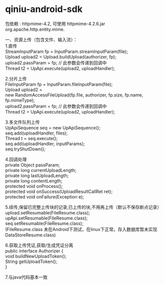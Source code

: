 qiniu-android-sdk  
=================   
包依赖 : httpmime-4.2, 可使用 httpmime-4.2.6.jar     
org.apache.http.entity.mime.  
  
一、资源上传（包含文件、输入流）：     
1.直传   
StreamInputParam fp = InputParam.streamInputParam(file);   
Upload upload2 =  Upload.buildUpload(authorizer, fp);   
upload2.passParam = fp; // 此参数会传递到回调中   
Thread t2 = UpApi.execute(upload2, uploadHandler);    
   
2.分片上传   
FileInputParam fp = InputParam.fileInputParam(file);   
Upload upload2 =    
new RandomAccessFileUpload(fp.file, authorizer, fp.size, fp.name, fp.mimeType);   
upload2.passParam = fp; // 此参数会传递到回调中   
Thread t2 = UpApi.execute(upload2, uploadHandler);    
   
3.多文件队列上传   
UpApiSequence seq = new UpApiSequence();   
seq.add(uploadHandler, files);   
Thread t = seq.execute();   
seq.add(uploadHandler, inputParams);   
seq.tryShutDown();   
   
4.回调处理   
private Object passParam;   
private long currentUploadLength;   
private long lastUploadLength;   
private long contentLength;   
protected void onProcess();   
protected void onSuccess(UploadResultCallRet ret);   
protected void onFailure(Exception e);   
   
5.续传,保留已完整上传块的记录,已上传的块,不用再上传（默认不保存断点记录）   
upload.setResumable(FileResume.class);   
upApi.setResumable(FileResume.class);   
seq.setResumable(FileResume.class);   
(FileResume.class 未在Android下测试，在linux下正常。存入数据库暂未实现 DataStoreResume.class)

6.获取上传凭证,获取/生成凭证分离   
public interface Authorizer {   
	void buildNewUploadToken();   
	String getUploadToken();   
}  

7.与java代码基本一致   
  

